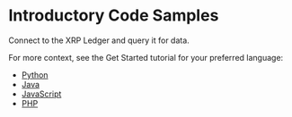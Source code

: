 # Introductory Code Samples

Connect to the XRP Ledger and query it for data.

For more context, see the Get Started tutorial for your preferred language:

- [Python](https://xrpl.org/get-started-using-python.html)
- [Java](https://xrpl.org/get-started-using-java.html)
- [JavaScript](https://xrpl.org/get-started-using-javascript.html)
- [PHP](https://xrpl.org/get-started-using-php.html)
